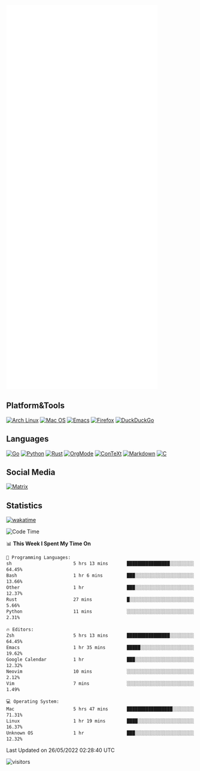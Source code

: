 ![Metrics](https://github.com/SteamedFish/SteamedFish/blob/master/github-metrics.svg)

## Platform&Tools

[![Arch Linux](https://img.shields.io/badge/ArchLinux-1793D1?logo=arch-linux&logoColor=fff&style=flat-square)](https://archlinux.org/)
[![Mac OS](https://img.shields.io/badge/MacOS-000000?style=flat-square&logo=macos&logoColor=F0F0F0)](https://www.apple.com/macos/)
[![Emacs](https://img.shields.io/badge/Emacs-%237F5AB6.svg?&style=flat-square&logo=gnu-emacs&logoColor=white)](https://www.gnu.org/software/emacs/)
[![Firefox](https://img.shields.io/badge/Firefox-FF7139?style=flat-square&logo=Firefox-Browser&logoColor=white)](https://firefox.com/)
[![DuckDuckGo](https://img.shields.io/badge/DuckDuckGo-DE5833?style=flat-square&logo=DuckDuckGo&logoColor=white)](https://duckduckgo.com/)

## Languages

[![Go](https://img.shields.io/badge/Golang-%2300ADD8.svg?style=flat-square&logo=go&logoColor=white)](https://golang.org/)
[![Python](https://img.shields.io/badge/Python-3670A0?style=flat-square&logo=python&logoColor=ffdd54)](https://www.python.org/)
[![Rust](https://img.shields.io/badge/Rust-%23000000.svg?style=flat-square&logo=rust&logoColor=white)](https://www.rust-lang.org/)
[![OrgMode](https://img.shields.io/badge/OrgMode-%23000000.svg?style=flat-square&logo=org&logoColor=white)](https://orgmode.org/)
[![ConTeXt](https://img.shields.io/badge/ConTeXt-%23008080.svg?style=flat-square&logo=latex&logoColor=white)](https://contextgarden.net/)
[![Markdown](https://img.shields.io/badge/MarkDown-%23000000.svg?style=flat-square&logo=markdown&logoColor=white)](https://daringfireball.net/projects/markdown/)
[![C](https://img.shields.io/badge/C-%2300599C.svg?style=flat-square&logo=c&logoColor=white)](https://www.iso.org/standard/74528.html)

## Social Media

[![Matrix](https://img.shields.io/badge/SteamedFish-2CA5E0?style=social&logo=matrix&logoColor=black)](https://matrix.to/#/@i:steamedfish.org)

## Statistics
[![wakatime](https://wakatime.com/badge/user/168280d6-fcf2-4b4f-ad3a-dc4612f35b38.svg)](https://wakatime.com/@168280d6-fcf2-4b4f-ad3a-dc4612f35b38)

<!--START_SECTION:waka-->
![Code Time](http://img.shields.io/badge/Code%20Time-1%2C826%20hrs%2055%20mins-blue)

📊 **This Week I Spent My Time On** 

```text
💬 Programming Languages: 
sh                       5 hrs 13 mins       ████████████████░░░░░░░░░   64.45% 
Bash                     1 hr 6 mins         ███░░░░░░░░░░░░░░░░░░░░░░   13.66% 
Other                    1 hr                ███░░░░░░░░░░░░░░░░░░░░░░   12.37% 
Rust                     27 mins             █░░░░░░░░░░░░░░░░░░░░░░░░   5.66% 
Python                   11 mins             ░░░░░░░░░░░░░░░░░░░░░░░░░   2.31%

🔥 Editors: 
Zsh                      5 hrs 13 mins       ████████████████░░░░░░░░░   64.45% 
Emacs                    1 hr 35 mins        █████░░░░░░░░░░░░░░░░░░░░   19.62% 
Google Calendar          1 hr                ███░░░░░░░░░░░░░░░░░░░░░░   12.32% 
Neovim                   10 mins             ░░░░░░░░░░░░░░░░░░░░░░░░░   2.12% 
Vim                      7 mins              ░░░░░░░░░░░░░░░░░░░░░░░░░   1.49%

💻 Operating System: 
Mac                      5 hrs 47 mins       █████████████████░░░░░░░░   71.31% 
Linux                    1 hr 19 mins        ████░░░░░░░░░░░░░░░░░░░░░   16.37% 
Unknown OS               1 hr                ███░░░░░░░░░░░░░░░░░░░░░░   12.32%

```


 Last Updated on 26/05/2022 02:28:40 UTC
<!--END_SECTION:waka-->

![visitors](https://visitor-badge.laobi.icu/badge?page_id=SteamedFish.SteamedFish)
